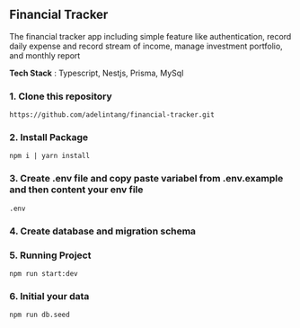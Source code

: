 ## Financial Tracker

The financial tracker app including simple feature like authentication, record daily expense and record stream of income, manage investment portfolio, and monthly report

**Tech Stack** : Typescript, Nestjs, Prisma, MySql

### 1. Clone this repository

```
https://github.com/adelintang/financial-tracker.git
```

### 2. Install Package

```
npm i | yarn install
```

### 3. Create .env file and copy paste variabel from .env.example and then content your env file

```
.env
```

### 4. Create database and migration schema

### 5. Running Project

```
npm run start:dev
```

### 6. Initial your data

```
npm run db.seed
```
